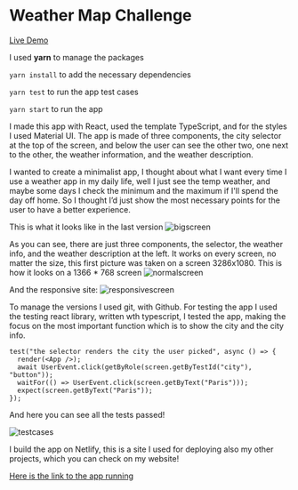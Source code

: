 # Weather Map Challenge

[Live Demo](www.gonzaloweather.netlify.com)

I used **yarn** to manage the packages

`yarn install` to add the necessary dependencies

`yarn test` to run the app test cases

`yarn start` to run the app

I made this app with React, used the template TypeScript, and for the styles I used Material UI. The app is made of three components, the city selector at the top of the screen, and below the user can see the other two, one next to the other, the weather information, and the weather description.

I wanted to create a minimalist app, I thought about what I want every time I use a weather app in my daily life, well I just see the temp weather, and maybe some days I check the minimum and the maximum if I'll spend the day off home. So I thought I’d just show the most necessary points for the user to have a better experience.

This is what it looks like in the last version
![bigscreen](https://i.imgur.com/rqQkGHe.png)

As you can see, there are just three components, the selector, the weather info, and the weather description at the left. It works on every screen, no matter the size, this first picture was taken on a screen 3286x1080. This is how it looks on a 1366 \* 768 screen
![normalscreen](https://i.imgur.com/RWbizab.png)

And the responsive site:
![responsivescreen](https://i.imgur.com/w7v4A2C.png)

To manage the versions I used git, with Github. For testing the app I used the testing react library, written wth typescript, I tested the app, making the focus on the most important function which is to show the city and the city info.

```tsx
test("the selector renders the city the user picked", async () => {
  render(<App />);
  await UserEvent.click(getByRole(screen.getByTestId("city"), "button"));
  waitFor(() => UserEvent.click(screen.getByText("Paris")));
  expect(screen.getByText("Paris"));
});
```

And here you can see all the tests passed!

![testcases](https://i.imgur.com/GMqTr74.png)

I build the app on Netlify, this is a site I used for deploying also my other projects, which you can check on my website!

[Here is the link to the app running](www.gonzaloweather.netlify.com)
